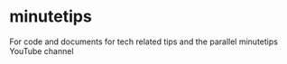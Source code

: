 # minutetips
For code and documents for tech related tips and the parallel minutetips YouTube channel
